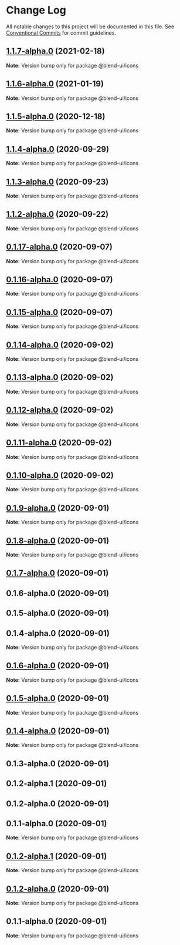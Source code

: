 # Change Log

All notable changes to this project will be documented in this file.
See [Conventional Commits](https://conventionalcommits.org) for commit guidelines.

## [1.1.7-alpha.0](https://prifina-admin/prifina/blend-ui/compare/@blend-ui/icons@1.1.6-alpha.0...@blend-ui/icons@1.1.7-alpha.0) (2021-02-18)

**Note:** Version bump only for package @blend-ui/icons





## [1.1.6-alpha.0](https://prifina-admin/prifina/blend-ui/compare/@blend-ui/icons@1.1.5-alpha.0...@blend-ui/icons@1.1.6-alpha.0) (2021-01-19)

**Note:** Version bump only for package @blend-ui/icons





## [1.1.5-alpha.0](https://prifina-admin/prifina/blend-ui/compare/@blend-ui/icons@1.1.4-alpha.0...@blend-ui/icons@1.1.5-alpha.0) (2020-12-18)

**Note:** Version bump only for package @blend-ui/icons





## [1.1.4-alpha.0](https://github.com/prifina/blend-ui/compare/@blend-ui/icons@1.1.3-alpha.0...@blend-ui/icons@1.1.4-alpha.0) (2020-09-29)

**Note:** Version bump only for package @blend-ui/icons





## [1.1.3-alpha.0](https://github.com/prifina/blend-ui/compare/@blend-ui/icons@1.1.2-alpha.0...@blend-ui/icons@1.1.3-alpha.0) (2020-09-23)

**Note:** Version bump only for package @blend-ui/icons





## [1.1.2-alpha.0](https://github.com/prifina/blend-ui/compare/@blend-ui/icons@0.1.17-alpha.0...@blend-ui/icons@1.1.2-alpha.0) (2020-09-22)

**Note:** Version bump only for package @blend-ui/icons





## [0.1.17-alpha.0](https://github.com/prifina/blend-ui/compare/@blend-ui/icons@0.1.16-alpha.0...@blend-ui/icons@0.1.17-alpha.0) (2020-09-07)

**Note:** Version bump only for package @blend-ui/icons





## [0.1.16-alpha.0](https://github.com/prifina/blend-ui/compare/@blend-ui/icons@0.1.15-alpha.0...@blend-ui/icons@0.1.16-alpha.0) (2020-09-07)

**Note:** Version bump only for package @blend-ui/icons





## [0.1.15-alpha.0](https://github.com/prifina/blend-ui/compare/@blend-ui/icons@0.1.14-alpha.0...@blend-ui/icons@0.1.15-alpha.0) (2020-09-07)

**Note:** Version bump only for package @blend-ui/icons





## [0.1.14-alpha.0](https://github.com/prifina/blend-ui/compare/@blend-ui/icons@0.1.13-alpha.0...@blend-ui/icons@0.1.14-alpha.0) (2020-09-02)

**Note:** Version bump only for package @blend-ui/icons





## [0.1.13-alpha.0](https://github.com/prifina/blend-ui/compare/@blend-ui/icons@0.1.12-alpha.0...@blend-ui/icons@0.1.13-alpha.0) (2020-09-02)

**Note:** Version bump only for package @blend-ui/icons





## [0.1.12-alpha.0](https://github.com/prifina/blend-ui/compare/@blend-ui/icons@0.1.11-alpha.0...@blend-ui/icons@0.1.12-alpha.0) (2020-09-02)

**Note:** Version bump only for package @blend-ui/icons





## [0.1.11-alpha.0](https://github.com/prifina/blend-ui/compare/@blend-ui/icons@0.1.10-alpha.0...@blend-ui/icons@0.1.11-alpha.0) (2020-09-02)

**Note:** Version bump only for package @blend-ui/icons





## [0.1.10-alpha.0](https://github.com/prifina/blend-ui/compare/@blend-ui/icons@0.1.9-alpha.0...@blend-ui/icons@0.1.10-alpha.0) (2020-09-02)

**Note:** Version bump only for package @blend-ui/icons





## [0.1.9-alpha.0](https://github.com/prifina/blend-ui/compare/@blend-ui/icons@0.1.8-alpha.0...@blend-ui/icons@0.1.9-alpha.0) (2020-09-01)

**Note:** Version bump only for package @blend-ui/icons





## [0.1.8-alpha.0](https://github.com/prifina/blend-ui/compare/@blend-ui/icons@0.1.7-alpha.0...@blend-ui/icons@0.1.8-alpha.0) (2020-09-01)

**Note:** Version bump only for package @blend-ui/icons





## [0.1.7-alpha.0](https://github.com/prifina/blend-ui/compare/@blend-ui/icons@0.1.3-alpha.0...@blend-ui/icons@0.1.7-alpha.0) (2020-09-01)



## 0.1.6-alpha.0 (2020-09-01)



## 0.1.5-alpha.0 (2020-09-01)



## 0.1.4-alpha.0 (2020-09-01)

**Note:** Version bump only for package @blend-ui/icons





## [0.1.6-alpha.0](https://github.com/prifina/blend-ui/compare/v0.1.5-alpha.0...v0.1.6-alpha.0) (2020-09-01)

**Note:** Version bump only for package @blend-ui/icons





## [0.1.5-alpha.0](https://github.com/prifina/blend-ui/compare/v0.1.4-alpha.0...v0.1.5-alpha.0) (2020-09-01)

**Note:** Version bump only for package @blend-ui/icons





## [0.1.4-alpha.0](https://github.com/prifina/blend-ui/compare/v0.1.2-alpha.1...v0.1.4-alpha.0) (2020-09-01)

**Note:** Version bump only for package @blend-ui/icons





## 0.1.3-alpha.0 (2020-09-01)



## 0.1.2-alpha.1 (2020-09-01)



## 0.1.2-alpha.0 (2020-09-01)



## 0.1.1-alpha.0 (2020-09-01)

**Note:** Version bump only for package @blend-ui/icons





## [0.1.2-alpha.1](https://github.com/prifina/blend-ui/compare/v0.1.2-alpha.0...v0.1.2-alpha.1) (2020-09-01)

**Note:** Version bump only for package @blend-ui/icons





## [0.1.2-alpha.0](https://github.com/prifina/blend-ui/compare/v0.1.1-alpha.0...v0.1.2-alpha.0) (2020-09-01)

**Note:** Version bump only for package @blend-ui/icons





## 0.1.1-alpha.0 (2020-09-01)

**Note:** Version bump only for package @blend-ui/icons
